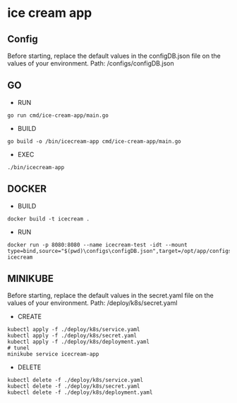 # ice cream app

## Config
Before starting, replace the default values ​​​​in the configDB.json file
on the values ​​of your environment.
Path: /configs/configDB.json

## GO 
- RUN
```
go run cmd/ice-cream-app/main.go
```

- BUILD
```
go build -o /bin/icecream-app cmd/ice-cream-app/main.go 
```

- EXEC
```
./bin/icecream-app
```

## DOCKER

- BUILD
```
docker build -t icecream .
```

- RUN
```
docker run -p 8080:8080 --name icecream-test -idt --mount type=bind,source="$(pwd)\configs\configDB.json",target=/opt/app/configs/configDB.json icecream
```

## MINIKUBE

Before starting, replace the default values ​​​​in the secret.yaml file
on the values ​​of your environment.
Path: /deploy/k8s/secret.yaml

- CREATE
```
kubectl apply -f ./deploy/k8s/service.yaml
kubectl apply -f ./deploy/k8s/secret.yaml
kubectl apply -f ./deploy/k8s/deployment.yaml
# tunel
minikube service icecream-app
```
- DELETE
```
kubectl delete -f ./deploy/k8s/service.yaml
kubectl delete -f ./deploy/k8s/secret.yaml
kubectl delete -f ./deploy/k8s/deployment.yaml
```

